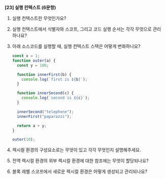 **[23] 실행 컨텍스트 (6문항)**

1. 실행 컨텍스트란 무엇인가요?

2. 실행 컨텍스트에서 식별자와 스코프, 그리고 코드 실행 순서는 각각 무엇으로 관리하나요?

3. 아래 소스코드를 실행할 때, 실행 컨텍스트 스택은 어떻게 변화하나요?

   ```js
   const x = 1;
   function outer(a) {
     const y = 100;

     function innerFirst(b) {
       console.log(`first is ${b}`);
     }

     function innerSecond(c) {
       console.log(`second is ${c}`);
     }

     innerSecond("telephone");
     innerFirst("paparazzi");

     return a + y;
   }

   outer(10);
   ```

4. 렉시컬 환경의 구성요소로는 무엇이 있고 각각 무엇인지 설명해주세요.

5. 전역 렉시컬 환경의 외부 렉시컬 환경에 대한 참조에는 무엇이 할당되나요?

6. 블록 레벨 스코프에서 새로운 렉시컬 환경은 어떻게 생성되고 관리되나요?
